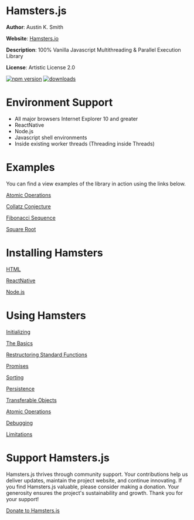 # Hamsters.js

**Author**: Austin K. Smith

**Website**: [Hamsters.io](http://www.hamsters.io)

**Description**: 100% Vanilla Javascript Multithreading & Parallel Execution Library

**License**: Artistic License 2.0

[![npm version](https://img.shields.io/npm/v/hamsters.js.svg?style=flat-square)](https://www.npmjs.com/package/hamsters.js)
[![downloads](https://img.shields.io/npm/dm/hamsters.js.svg?style=flat-square)](https://www.npmjs.com/package/hamsters.js)

# Environment Support

* All major browsers Internet Explorer 10 and greater
* ReactNative
* Node.js
* Javascript shell environments
* Inside existing worker threads (Threading inside Threads)

# Examples

You can find a view examples of the library in action using the links below.


[Atomic Operations](https://www.hamsters.io/examples/atomic-operations)

[Collatz Conjecture](https://www.hamsters.io/examples/collatz-conjecture)

[Fibonacci Sequence](https://www.hamsters.io/examples/fibonacci-sequence)

[Square Root](https://www.hamsters.io/examples/square-root)


# Installing Hamsters

[HTML](https://www.hamsters.io/wiki/html)

[ReactNative](https://www.hamsters.io/wiki/react-native)

[Node.js](https://www.hamsters.io/wiki/node)


# Using Hamsters

[Initializing](https://www.hamsters.io/wiki/initializing)

[The Basics](https://www.hamsters.io/wiki/basics)

[Restructoring Standard Functions](https://www.hamsters.io/wiki/restructuring)

[Promises](https://www.hamsters.io/wiki/promises)

[Sorting](https://www.hamsters.io/wiki/sorting)

[Persistence](https://www.hamsters.io/wiki/persistence)

[Transferable  Objects](https://www.hamsters.io/wiki/transferables)

[Atomic Operations](https://www.hamsters.io/wiki/atomics)

[Debugging](https://www.hamsters.io/wiki/debugging)

[Limitations](https://www.hamsters.io/wiki/limitations)


# Support Hamsters.js

Hamsters.js thrives through community support. Your contributions help us deliver updates, maintain the project website, and continue innovating. If you find Hamsters.js valuable, please consider making a donation. Your generosity ensures the project's sustainability and growth. Thank you for your support!


 [Donate to Hamsters.js](https://www.hamsters.io/donate)